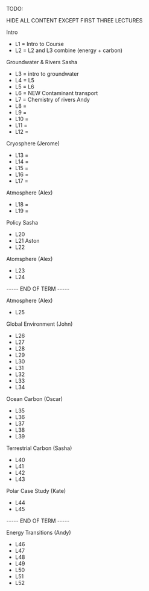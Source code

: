 TODO:

HIDE ALL CONTENT EXCEPT FIRST THREE LECTURES

Intro
 - L1 = Intro to Course
 - L2 = L2 and L3 combine (energy + carbon)

Groundwater & Rivers
Sasha
 - L3 = intro to groundwater
 - L4 = L5
 - L5 = L6
 - L6 = NEW Contaminant transport
 - L7 = Chemistry of rivers
Andy
 - L8 = 
 - L9 = 
 - L10 = 
 - L11 = 
 - L12 = 

Cryosphere (Jerome)
 - L13 = 
 - L14 = 
 - L15 = 
 - L16 = 
 - L17 = 

Atmosphere (Alex)
 - L18 = 
 - L19 = 

Policy
Sasha
 - L20
 - L21
Aston
 - L22

Atomsphere (Alex)
 - L23
 - L24

----- END OF TERM -----

Atmosphere (Alex)
 - L25

Global Environment (John)
 - L26
 - L27
 - L28
 - L29
 - L30
 - L31
 - L32
 - L33
 - L34

Ocean Carbon (Oscar)
 - L35
 - L36
 - L37
 - L38
 - L39

Terrestrial Carbon (Sasha)
 - L40
 - L41
 - L42
 - L43

Polar Case Study (Kate)
 - L44
 - L45

----- END OF TERM -----

Energy Transitions (Andy)
 - L46
 - L47
 - L48
 - L49
 - L50
 - L51
 - L52